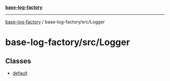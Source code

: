[**base-log-factory**](../../../index.md)

***

[base-log-factory](../../../index.md) / base-log-factory/src/Logger

# base-log-factory/src/Logger

## Classes

- [default](classes/default.md)
